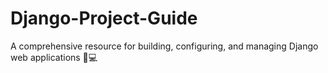 # Django-Project-Guide
A comprehensive resource for building, configuring, and managing Django web applications 🐍💻
